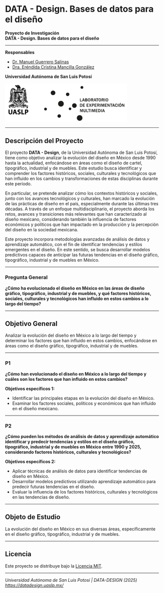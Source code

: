 # DATA - Design. Bases de datos para el diseño

**Proyecto de Investigación**  
**DATA - Design. Bases de datos para el diseño**

---

**Responsables**

- [Dr. Manuel Guerrero Salinas](https://investigadores.uaslp.mx/InvestigadorProfile/EC8AAA%3D%3D)
- [Dra. Eréndida Cristina Mancilla González](https://investigadores.uaslp.mx/InvestigadorProfile/JC8AAA%3D%3D) 


**Universidad Autónoma de San Luis Potosí**

<img src="/includes/logos.png" alt="" width="400">

---

## Descripción del Proyecto

El proyecto **DATA - Design**, de la Universidad Autónoma de San Luis Potosí, tiene como objetivo analizar la evolución del diseño en México desde 1990 hasta la actualidad, enfocándose en áreas como el diseño de cartel, tipográfico, industrial y de muebles. Este estudio busca identificar y comprender los factores históricos, sociales, culturales y tecnológicos que han influido en los cambios y transformaciones de estas disciplinas durante este período.

En particular, se pretende analizar cómo los contextos históricos y sociales, junto con los avances tecnológicos y culturales, han marcado la evolución de las prácticas de diseño en el país, especialmente durante las últimas tres décadas. A través de un enfoque multidisciplinario, el proyecto aborda los retos, avances y transiciones más relevantes que han caracterizado al diseño mexicano, considerando también la influencia de factores económicos y políticos que han impactado en la producción y la percepción del diseño en la sociedad mexicana.

Este proyecto incorpora metodologías avanzadas de análisis de datos y aprendizaje automático, con el fin de identificar tendencias y estilos emergentes en el diseño. En este sentido, se busca desarrollar modelos predictivos capaces de anticipar las futuras tendencias en el diseño gráfico, tipográfico, industrial y de muebles en México.

---

### Pregunta General

**¿Cómo ha evolucionado el diseño en México en las áreas de diseño gráfico, tipográfico, industrial y de muebles, y qué factores históricos, sociales, culturales y tecnológicos han influido en estos cambios a lo largo del tiempo?**

---

## Objetivo General

Analizar la evolución del diseño en México a lo largo del tiempo y determinar los factores que han influido en estos cambios, enfocándose en áreas como el diseño gráfico, tipográfico, industrial y de muebles.

---

### P1 
**¿Cómo han evolucionado el diseño en México a lo largo del tiempo y cuáles son los factores que han influido en estos cambios?**

**Objetivos específicos 1:**
- Identificar las principales etapas en la evolución del diseño en México.
- Examinar los factores sociales, políticos y económicos que han influido en el diseño mexicano.

---

### P2 
**¿Cómo pueden los métodos de análisis de datos y aprendizaje automático identificar y predecir tendencias y estilos en el diseño gráfico, tipográfico, industrial y de muebles en México entre 1990 y 2025, considerando factores históricos, culturales y tecnológicos?**

**Objetivos específicos 2:**
- Aplicar técnicas de análisis de datos para identificar tendencias de diseño en México.
- Desarrollar modelos predictivos utilizando aprendizaje automático para predecir futuras tendencias en el diseño.
- Evaluar la influencia de los factores históricos, culturales y tecnológicos en las tendencias de diseño.

---

## Objeto de Estudio

La evolución del diseño en México en sus diversas áreas, específicamente en el diseño gráfico, tipográfico, industrial y de muebles.

---

## Licencia

Este proyecto se distribuye bajo la [Licencia MIT](https://opensource.org/licenses/MIT).

---

_Universidad Autónoma de San Luis Potosí | DATA-DESIGN (2025) <https://datadesign.uaslp.mx/>_
